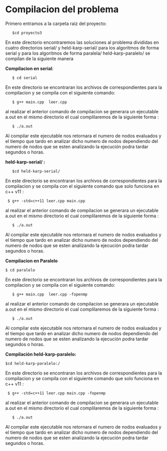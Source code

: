 __Compilacion del problema__
=============================
Primero entramos a la carpeta raiz del proyecto:

       $cd proyecto3
        
En este directorio encontraremos las soluciones al problema divididas en cuatro directorios serial/ y held-karp-serial/ para los algoritmos de forma serial y para los algoritmos de forma paralela/ held-karp-paralelo/ se compilan de la siguiente manera 


__Compilacion en serial__:

       $ cd serial
       
En este directorio se encontraran los archivos de correspondientes para la compilacion y se compila con el siguiente comando:

       $ g++ main.cpp  leer.cpp 

al realizar el anterior comando de compilacion se generara un ejecutable a.out en el mismo directorio el cual complilaremos
de la siguiente forma :

       $ ./a.out

Al compilar este ejecutable nos retornara el numero de nodos evaluados y el tiempo que tardo en analizar dicho numero de nodos
dependiendo del numero de nodos que se esten analizando la ejecución podra tardar segundos o horas.

__held-karp-serial/ :__ 
       
       $cd held-karp-serial/
       
En este directorio se encontraran los archivos de correspondientes para la compilacion y se compila con el siguiente comando que solo funciona en c++ v11 :

     $ g++ -std=c++11 leer.cpp main.cpp


al realizar el anterior comando de compilacion se generara un ejecutable a.out en el mismo directorio el cual complilaremos
de la siguiente forma :

       $ ./a.out
       
Al compilar este ejecutable nos retornara el numero de nodos evaluados y el tiempo que tardo en analizar dicho numero de nodos
dependiendo del numero de nodos que se esten analizando la ejecución podra tardar segundos o horas.
       

__Compilacion en Paralelo__

    $ cd paralelo
       
En este directorio se encontraran los archivos de correspondientes para la compilacion y se compila con el siguiente comando:

       $ g++ main.cpp  leer.cpp -fopenmp

al realizar el anterior comando de compilacion se generara un ejecutable a.out en el mismo directorio el cual complilaremos
de la siguiente forma :

       $ ./a.out
       
Al compilar este ejecutable nos retornara el numero de nodos evaluados y el tiempo que tardo en analizar dicho numero de nodos
dependiendo del numero de nodos que se esten analizando la ejecución podra tardar segundos o horas.

__Compilación held-karp-paralelo:__

    $cd held-karp-paralelo:/
       
En este directorio se encontraran los archivos de correspondientes para la compilacion y se compila con el siguiente comando que solo funciona en c++ v11 :

     $ g++ -std=c++11 leer.cpp main.cpp -fopenmp


al realizar el anterior comando de compilacion se generara un ejecutable a.out en el mismo directorio el cual complilaremos
de la siguiente forma :

       $ ./a.out
       
Al compilar este ejecutable nos retornara el numero de nodos evaluados y el tiempo que tardo en analizar dicho numero de nodos
dependiendo del numero de nodos que se esten analizando la ejecución podra tardar segundos o horas.



       



       
       
       
       

